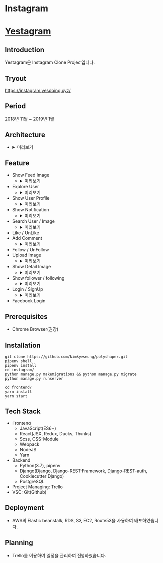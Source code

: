 # Instagram 

# [Yestagram](https://instagram.yesdoing.xyz/)

## Introduction
Yestagram은 Instagram Clone Project입니다. 

## Tryout
<https://instagram.yesdoing.xyz/>

## Period
2018년 11월 ~ 2019년 1월

## Architecture
- <details>
  <summary>미리보기</summary>
  <div markdown="1">
  <img src="https://cloudcraft.co/view/39798db5-21f6-4ebf-968c-d0b0fe3f3463?key=_yTft9psUrK9gSV7HG7MJw"/>
  </div>
  </details>

## Feature
- Show Feed Image
  - <details>
    <summary>미리보기</summary>
    <div markdown="1">

    </div>
    </details>
- Explore User
  - <details>
    <summary>미리보기</summary>
    <div markdown="1">
    <img src="https://drive.google.com/open?id=1CscR-6jya5CQ5cjgrYefdEBgZc_WYZqY"/>
    </div>
    </details>
- Show User Profile
  - <details>
    <summary>미리보기</summary>
    <div markdown="1">
    <img src="https://drive.google.com/open?id=1RjtDaf3GCBqGkMnthy0AQIQbQNHvVAGP" />
    </div>
    </details>
- Show Notification
  - <details>
    <summary>미리보기</summary>
    <div markdown="1">

    </div>
    </details>
- Search User / Image
  - <details>
    <summary>미리보기</summary>
    <div markdown="1">
    <img src="https://drive.google.com/open?id=1MaYWrDq51VL9snBzx7c4xNtQ0VBClkO4"/>
    </div>
    </details>
- Like / UnLike
- Add Comment
  - <details>
    <summary>미리보기</summary>
    <div markdown="1">
    <img src="https://drive.google.com/open?id=1aOY0jEwgtFfccXgTI5IdiLHaP47zjxhj"/>
    </div>
    </details>
- Follow / UnFollow
- Upload Image
  - <details>
    <summary>미리보기</summary>
    <div markdown="1">
    
    </div>
    </details>
- Show Detail Image
  - <details>
    <summary>미리보기</summary>
    <div markdown="1">
        
    </div>
    </details>
- Show follower / following 
  - <details>
    <summary>미리보기</summary>
    <div markdown="1">
    <img src="https://drive.google.com/open?id=1fEgcpZAx_c3zLb2vTCoCOvB8fU18Yr7u" />
    </div>
    </details>
- Login / SignUp
  - <details>
    <summary>미리보기</summary>
    <div markdown="1">
    <img src="https://drive.google.com/open?id=1D2Nim7cii_uBBwbXR9QMWPh8_u2laRYD" />
    <img src="https://drive.google.com/open?id=1ww6r9Dvp8FaqkDhrtYtOL0FiArTm3th7" />
    </div>
    </details>
- Facebook Login

## Prerequisites
- Chrome Browser(권장)

## Installation
```
git clone https://github.com/kimkyeseung/polyshaper.git
pipenv shell
pipenv install 
cd instagram/
python manage.py makemigrations && python manage.py migrate
python manage.py runserver

cd frontend/
yarn install 
yarn start
```

## Tech Stack
- Frontend
    - JavaScript(ES6+)
    - React(JSX, Redux, Ducks, Thunks)
    - Scss, CSS-Module
    - Webpack
    - NodeJS
    - Yarn
- Backend
    - Python(3.7), pipenv
    - Django(Django, Django-REST-Framework, Django-REST-auth, Cookiecutter Django)
    - PostgreSQL
- Project Managing: Trello
- VSC: Git(Github)

## Deployment
- AWS의 Elastic beanstalk, RDS, S3, EC2, Route53을 사용하여 배포하였습니다. 

## Planning
- Trello를 이용하여 일정을 관리하여 진행하였습니다. 